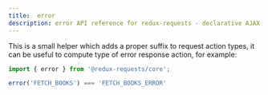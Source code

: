 ```yaml
---
title:  error
description: error API reference for redux-requests - declarative AJAX requests and automatic network state management for Redux
---
```


This is a small helper which adds a proper suffix to request action types, it can
be useful to compute type of error response action, for example:
```js
import { error } from '@redux-requests/core';

error('FETCH_BOOKS') === 'FETCH_BOOKS_ERROR'
```
